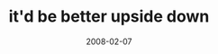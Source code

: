 ---
layout: base.njk
title : 'it&#39;d be better upside down' 
view_title : 'it&#39;d be better upside down' 
year : '2008' 
date : '2008-02-07' 
img_file : '/drawing/itdbebetterupsidedown2.png' 
html_file : 'itdbebetterupsidedown2' 
next_html : 'canyoumakesomethingaboutgivingzombiesquirrelsasagift.html' 
year_order : '61' 
permalink : "title/{{html_file}}.html"
---